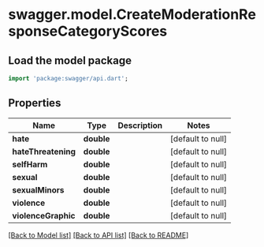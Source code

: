 # swagger.model.CreateModerationResponseCategoryScores

## Load the model package
```dart
import 'package:swagger/api.dart';
```

## Properties
Name | Type | Description | Notes
------------ | ------------- | ------------- | -------------
**hate** | **double** |  | [default to null]
**hateThreatening** | **double** |  | [default to null]
**selfHarm** | **double** |  | [default to null]
**sexual** | **double** |  | [default to null]
**sexualMinors** | **double** |  | [default to null]
**violence** | **double** |  | [default to null]
**violenceGraphic** | **double** |  | [default to null]

[[Back to Model list]](../README.md#documentation-for-models) [[Back to API list]](../README.md#documentation-for-api-endpoints) [[Back to README]](../README.md)


